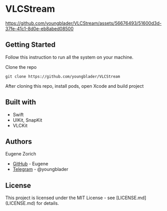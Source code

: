 # VLCStream


https://github.com/youngblader/VLCStream/assets/56676493/51600d3d-37fe-41c1-8d0e-eb8abed08500

## Getting Started

Follow this instruction to run all the system on your machine.

Clone the repo
```
git clone https://github.com/youngblader/VLCStream
```

After cloning this repo, install pods, open Xcode and build project

## Built with
 
* Swift
* UIKit, SnapKit
* VLCKit

## Authors

Eugene Zorich
* [GitHub](https://github.com/youngblader) - Eugene
* [Telegram](https://t.me/youngblader) - @youngblader

## License

This project is licensed under the MIT License - see [LICENSE.md] (LICENSE.md) for details.
